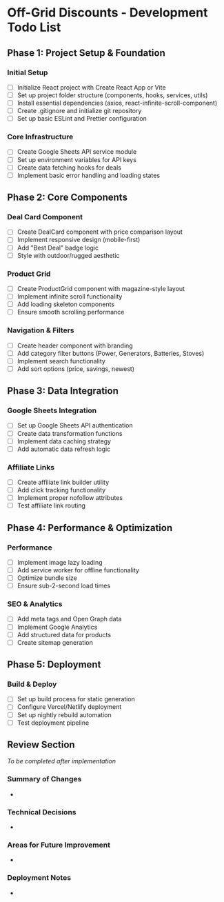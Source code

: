 # Off-Grid Discounts - Development Todo List

## Phase 1: Project Setup & Foundation

### Initial Setup
- [ ] Initialize React project with Create React App or Vite
- [ ] Set up project folder structure (components, hooks, services, utils)
- [ ] Install essential dependencies (axios, react-infinite-scroll-component)
- [ ] Create .gitignore and initialize git repository
- [ ] Set up basic ESLint and Prettier configuration

### Core Infrastructure
- [ ] Create Google Sheets API service module
- [ ] Set up environment variables for API keys
- [ ] Create data fetching hooks for deals
- [ ] Implement basic error handling and loading states

## Phase 2: Core Components

### Deal Card Component
- [ ] Create DealCard component with price comparison layout
- [ ] Implement responsive design (mobile-first)
- [ ] Add "Best Deal" badge logic
- [ ] Style with outdoor/rugged aesthetic

### Product Grid
- [ ] Create ProductGrid component with magazine-style layout
- [ ] Implement infinite scroll functionality
- [ ] Add loading skeleton components
- [ ] Ensure smooth scrolling performance

### Navigation & Filters
- [ ] Create header component with branding
- [ ] Add category filter buttons (Power, Generators, Batteries, Stoves)
- [ ] Implement search functionality
- [ ] Add sort options (price, savings, newest)

## Phase 3: Data Integration

### Google Sheets Integration
- [ ] Set up Google Sheets API authentication
- [ ] Create data transformation functions
- [ ] Implement data caching strategy
- [ ] Add automatic data refresh logic

### Affiliate Links
- [ ] Create affiliate link builder utility
- [ ] Add click tracking functionality
- [ ] Implement proper nofollow attributes
- [ ] Test affiliate link routing

## Phase 4: Performance & Optimization

### Performance
- [ ] Implement image lazy loading
- [ ] Add service worker for offline functionality
- [ ] Optimize bundle size
- [ ] Ensure sub-2-second load times

### SEO & Analytics
- [ ] Add meta tags and Open Graph data
- [ ] Implement Google Analytics
- [ ] Add structured data for products
- [ ] Create sitemap generation

## Phase 5: Deployment

### Build & Deploy
- [ ] Set up build process for static generation
- [ ] Configure Vercel/Netlify deployment
- [ ] Set up nightly rebuild automation
- [ ] Test deployment pipeline

## Review Section
*To be completed after implementation*

### Summary of Changes
- 

### Technical Decisions
- 

### Areas for Future Improvement
- 

### Deployment Notes
-